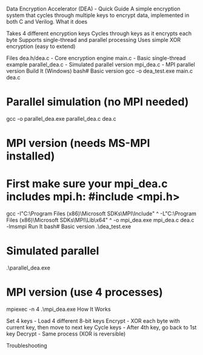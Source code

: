 Data Encryption Accelerator (DEA) - Quick Guide
A simple encryption system that cycles through multiple keys to encrypt data, implemented in both C and Verilog.
What it does

Takes 4 different encryption keys
Cycles through keys as it encrypts each byte
Supports single-thread and parallel processing
Uses simple XOR encryption (easy to extend)

Files
dea.h/dea.c - Core encryption engine
main.c - Basic single-thread example
parallel_dea.c - Simulated parallel version
mpi_dea.c - MPI parallel version
Build It (Windows)
bash# Basic version
gcc -o dea_test.exe main.c dea.c

# Parallel simulation (no MPI needed)

gcc -o parallel_dea.exe parallel_dea.c dea.c

# MPI version (needs MS-MPI installed)

# First make sure your mpi_dea.c includes mpi.h: #include <mpi.h>

gcc -I"C:\Program Files (x86)\Microsoft SDKs\MPI\Include" ^
-L"C:\Program Files (x86)\Microsoft SDKs\MPI\Lib\x64" ^
-o mpi_dea.exe mpi_dea.c dea.c -lmsmpi
Run It
bash# Basic version
.\dea_test.exe

# Simulated parallel

.\parallel_dea.exe

# MPI version (use 4 processes)

mpiexec -n 4 .\mpi_dea.exe
How It Works

Set 4 keys - Load 4 different 8-bit keys
Encrypt - XOR each byte with current key, then move to next key
Cycle keys - After 4th key, go back to 1st key
Decrypt - Same process (XOR is reversible)

Troubleshooting
